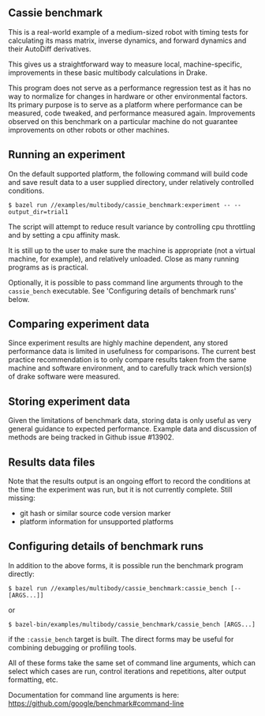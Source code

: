 Cassie benchmark
----------------

This is a real-world example of a medium-sized robot with timing
tests for calculating its mass matrix, inverse dynamics, and
forward dynamics and their AutoDiff derivatives.

This gives us a straightforward way to measure local,
machine-specific, improvements in these basic multibody calculations
in Drake.

This program does not serve as a performance regression test as it has
no way to normalize for changes in hardware or other environmental
factors. Its primary purpose is to serve as a platform where
performance can be measured, code tweaked, and performance measured
again. Improvements observed on this benchmark on a particular machine
do not guarantee improvements on other robots or other machines.

## Running an experiment

On the default supported platform, the following command will build code
and save result data to a user supplied directory, under relatively
controlled conditions.

    $ bazel run //examples/multibody/cassie_benchmark:experiment -- --output_dir=trial1

The script will attempt to reduce result variance by controlling cpu
throttling and by setting a cpu affinity mask.

It is still up to the user to make sure the machine is appropriate (not
a virtual machine, for example), and relatively unloaded. Close as many
running programs as is practical.

Optionally, it is possible to pass command line arguments through to the
`cassie_bench` executable. See 'Configuring details of benchmark runs'
below.

## Comparing experiment data

Since experiment results are highly machine dependent, any stored
performance data is limited in usefulness for comparisons. The current
best practice recommendation is to only compare results taken from the
same machine and software environment, and to carefully track which
version(s) of drake software were measured.

## Storing experiment data

Given the limitations of benchmark data, storing data is only useful as
very general guidance to expected performance. Example data and
discussion of methods are being tracked in Github issue #13902.

## Results data files

Note that the results output is an ongoing effort to record the
conditions at the time the experiment was run, but it is not currently
complete. Still missing:

 * git hash or similar source code version marker
 * platform information for unsupported platforms

## Configuring details of benchmark runs

In addition to the above forms, it is possible run the benchmark program
directly:

    $ bazel run //examples/multibody/cassie_benchmark:cassie_bench [-- [ARGS...]]

or

    $ bazel-bin/examples/multibody/cassie_benchmark/cassie_bench [ARGS...]

if the `:cassie_bench` target is built. The direct forms may be useful
for combining debugging or profiling tools.

All of these forms take the same set of command line arguments, which
can select which cases are run, control iterations and repetitions,
alter output formatting, etc.

Documentation for command line arguments is here:
https://github.com/google/benchmark#command-line

